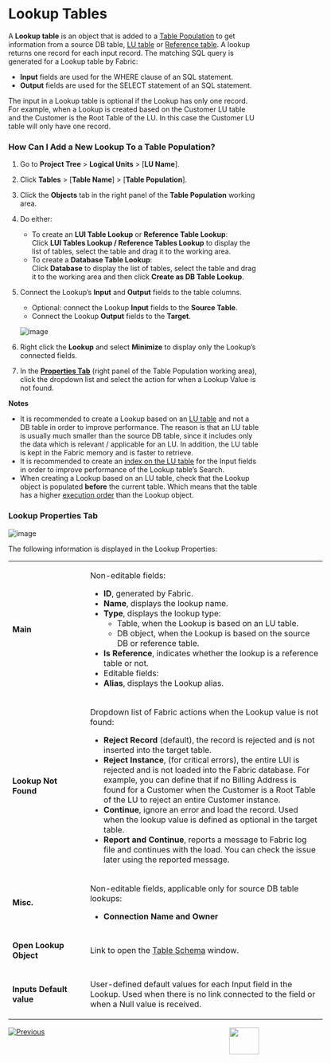 <studio>

# Lookup Tables

A **Lookup table** is an object that is added to a [Table Population](/articles/07_table_population/01_table_population_overview.md) to get information from a source DB table, [LU table](/articles/06_LU_tables/01_LU_tables_overview.md) or [Reference table](/articles/22_reference(commonDB)_tables/01_fabric_commonDB_overview.md). A lookup returns one record for each input record. The matching SQL query is generated for a Lookup table by Fabric: 
*	**Input** fields are used for the WHERE clause of an SQL statement. 
*	**Output** fields are used for the SELECT statement of an SQL statement.

The input in a Lookup table is optional if the Lookup has only one record. For example, when a Lookup is created based on the Customer LU table and the Customer is the Root Table of the LU. In this case the Customer LU table will only have one record. 

### How Can I Add a New Lookup To a Table Population?

1.	Go to **Project Tree** > **Logical Units** > [**LU Name**]. 
2.	Click **Tables** > [**Table Name**] > [**Table Population**].
3.	Click the **Objects** tab in the right panel of the **Table Population** working area.
4.	Do either:
    *	To create an **LUI Table Lookup** or **Reference Table Lookup**:    
    Click **LUI Tables Lookup / Reference Tables Lookup** to display the list of tables, select the table and drag it to the working area.
    *	To create a **Database Table Lookup**:  
    Click **Database** to display the list of tables, select the table and drag it to the working area and then click **Create as DB Table Lookup**.

5.	Connect the Lookup’s **Input** and **Output** fields to the table columns. 
    *	Optional: connect the Lookup **Input** fields to the **Source Table**.
    *	Connect the Lookup **Output** fields to the **Target**.
    
    ![image](images/07_11_01_screen.png)
    
6.	Right click the **Lookup** and select **Minimize** to display only the Lookup’s connected fields.
7.	In the [**Properties Tab**](/articles/07_table_population/04_table_population_properties_tab.md) (right panel of the Table Population working area), click the dropdown list and select the action for when a Lookup Value is not found. 


**Notes**  
*	It is recommended to create a Lookup based on an [LU table](/articles/06_LU_tables/01_LU_tables_overview.md) and not a DB table in order to improve performance. The reason is that an LU table is usually much smaller than the source DB table, since it includes only the data which is relevant / applicable for an LU. In addition, the LU table is kept in the Fabric memory and is faster to retrieve. 
*	It is recommended to create an [index  on the LU table](/articles/06_LU_tables/03_table_indexes.md#table-indexes) for the Input fields in order to improve performance of the Lookup table’s Search.
*	When creating a Lookup based on an LU table, check that the Lookup object is populated **before** the current table. Which means that the table has a higher [execution order](/articles/07_table_population/13_LU_table_population_execution_order.md) than the Lookup object.

### Lookup Properties Tab

![image](images/07_11_02_lookup_prop.png)

The following information is displayed in the Lookup Properties:

<table style="width: 632px;">
<tbody>
<tr>
<td width="200pxl">
<p><strong>Main</strong></p>
</td>
<td width="700pxl">
<p>Non-editable fields:</p>
<ul>
<li><strong>ID</strong>, generated by Fabric.</li>
<li><strong>Name</strong>, displays the lookup name.</li>
<li><strong>Type</strong>, displays the lookup type:
<ul>
<li>Table, when the Lookup is based on an LU table.</li>
<li>DB object, when the Lookup is based on the source DB or reference table.</li>
</ul>
</li>
<li><strong>Is Reference</strong>, indicates whether the lookup is a reference table or not.</li>
<li>Editable fields:</li>
<li><strong>Alias</strong>, displays the Lookup alias.</li>
</ul>
</td>
</tr>
<tr>
<td style="width: 141.333px;">
<p><strong>Lookup Not Found</strong></p>
</td>
<td style="width: 477.667px;">
<p>Dropdown list of Fabric actions when the Lookup value is not found:</p>
<ul>
<li><strong>Reject Record</strong> (default), the record is rejected and is not inserted into the target table.</li>
<li><strong>Reject Instance</strong>, (for critical errors), the entire LUI is rejected and is not loaded into the Fabric database. For example, you can define that if no Billing Address is found for a Customer when the Customer is a Root Table of the LU to reject an entire Customer instance.</li>
<li><strong>Continue</strong>, ignore an error and load the record. Used when the lookup value is defined as optional in the target table.</li>
<li><strong>Report and Continue</strong>, reports a message to Fabric log file and continues with the load. You can check the issue later using the reported message.</li>
</ul>
</td>
</tr>
<tr>
<td style="width: 141.333px;">
<p><strong>Misc.</strong></p>
</td>
<td style="width: 477.667px;">
<p>Non-editable fields, applicable only for source DB table lookups:</p>
<ul>
<li><strong>Connection Name and Owner</strong></li>
</ul>
</td>
</tr>
<tr>
<td style="width: 141.333px;">
<p><strong>Open Lookup Object</strong></p>
</td>
<td style="width: 477.667px;">
<p>Link to open the <a href="/articles/06_LU_tables/02_create_an_LU_table.md#table-schema-definition"> Table Schema</a> window.</p>
</td>
</tr>
<tr>
<td style="width: 141.333px;">
<p><strong>Inputs Default value</strong></p>
</td>
<td style="width: 477.667px;">
<p>User-defined default values for each Input field in the Lookup. Used when there is no link connected to the field or when a Null value is received.</p>
</td>
</tr>
</tbody>
</table>


[![Previous](/articles/images/Previous.png)](11_4_creating_a_trigger_function.md)[<img align="right" width="60" height="54" src="/articles/images/Next.png">](12_table_population_diagram_outline.md)

</studio>
